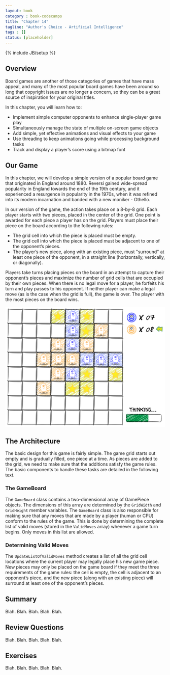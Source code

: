 ```yaml
---
layout: book
category : book-codecamps
title: "Chapter 14"
tagline: "Author's Choice - Artificial Intelligence"
tags : []
status: [placeholder]
---
```

{% include JB/setup %}

## Overview

Board games are another of those categories of games that have mass appeal, and many of the most popular board games have been around so long that copyright issues are no longer a concern, so they can be a great source of inspiration for your original titles.

In this chapter, you will learn how to:

* Implement simple computer opponents to enhance single-player game play
* Simultaneously manage the state of multiple on-screen game objects
* Add simple, yet effective animations and visual effects to your game
* Use threading to keep animations going while processing background tasks 
* Track and display a player’s score using a bitmap font

## Our Game

In this chapter, we will develop a simple version of a popular board game that originated in England around 1880. Reversi gained wide-spread popularity in England towards the end of the 19th century, and it experienced a resurgence in popularity in the 1970s, when it was refined into its modern incarnation and banded with a new moniker - Othello.

In our version of the game, the action takes place on a 8-by-8 grid. Each player starts with two pieces, placed in the center of the grid. One point is awarded for each piece a player has on the grid. Players must place their piece on the board according to the following rules:

* The grid cell into which the piece is placed must be empty.
* The grid cell into which the piece is placed must be adjacent to one of the opponent’s pieces.
* The player’s new piece, along with an existing piece, must "surround" at least one piece of the opponent, in a straight line (horizontally, vertically, or diagonally).

Players take turns placing pieces on the board in an attempt to capture their opponent’s pieces and maximize the number of grid cells that are occupied by their own pieces. When there is no legal move for a player, he forfeits his turn and play passes to his opponent. If neither player can make a legal move (as is the case when the grid is full), the game is over. The player with the most pieces on the board wins.

![Our game concept. It's the CPU's turn. Valid moves are highlighted.](images/figure13-01_BoardGameAI.png)

## The Architecture

The basic design for this game is fairly simple. The game grid starts out empty and is gradually filled, one piece at a time. As pieces are added to the grid, we need to make sure that the additions satisfy the game rules. The basic components to handle these tasks are detailed in the following text.

### The GameBoard

The `GameBoard` class contains a two-dimensional array of GamePiece objects. The dimensions of this array are determined by the `GridWidth` and `GridHeight` member variables. The `GameBoard` class is also responsible for making sure that any moves that are made by a player (human or CPU) conform to the rules of the game. This is done by determining the complete list of valid moves (stored in the `ValidMoves` array) whenever a game turn begins. Only moves in this list are allowed.

### Determining Valid Moves

The `UpdateListOfValidMoves` method creates a list of all the grid cell locations where the current player may legally place his new game piece. New pieces may only be placed on the game board if they meet the three requirements of the game rules: the cell is empty, the cell is adjacent to an opponent’s piece, and the new piece (along with an existing piece) will surround at least one of the opponent’s pieces.

## Summary

Blah. Blah. Blah. Blah. Blah.

## Review Questions

Blah. Blah. Blah. Blah. Blah.

## Exercises

Blah. Blah. Blah. Blah. Blah.

